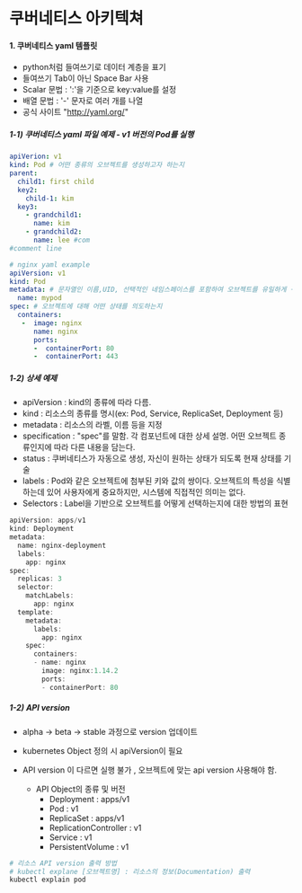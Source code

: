 # 쿠버네티스 아키텍쳐

#### 1. 쿠버네티스 yaml 템플릿

- python처럼 들여쓰기로 데이터 계층을 표기
- 들여쓰기 Tab이 아닌 Space Bar 사용
- Scalar 문법 : ':'을 기준으로 key:value를 설정
- 배열 문법 : '-' 문자로 여러 개를 나열
- 공식 사이트 "http://yaml.org/"

##### 1-1) 쿠버네티스 yaml 파일 예제 - v1 버전의 Pod를 실행  

```yaml
apiVerion: v1 
kind: Pod # 어떤 종류의 오브젝트를 생성하고자 하는지
parent:
  child1: first child
  key2:
    child-1: kim
  key3:
    - grandchild1:
      name: kim
    - grandchild2:
      name: lee #com
#comment line 
```

 ```yaml
 # nginx yaml example
 apiVersion: v1
 kind: Pod
 metadata: # 문자열인 이름,UID, 선택적인 네임스페이스를 포함하여 오브젝트를 유일하게 구분지어 줄 데이터
   name: mypod
 spec: # 오브젝트에 대해 어떤 상태를 의도하는지
   containers:
    -  image: nginx
       name: nginx
       ports:
       -  containerPort: 80
       -  containerPort: 443
 ```

##### 1-2) 상세 예제

- apiVersion : kind의 종류에 따라 다름.
- kind : 리소스의 종류를 명시(ex: Pod, Service, ReplicaSet, Deployment 등)
- metadata : 리소스의 라벨, 이름 등을 지정
- specification : "spec"를 말함. 각 컴포넌트에 대한 상세 설명. 어떤 오브젝트 종류인지에 따라 다른 내용을 담는다.
- status : 쿠버네티스가 자동으로 생성, 자신이 원하는 상태가 되도록 현재 상태를 기술 
- labels : Pod와 같은 오브젝트에 첨부된 키와 값의 쌍이다. 오브젝트의 특성을 식별하는데 있어 사용자에게 중요하지만, 시스템에 직접적인 의미는 없다.
- Selectors : Label을 기반으로 오브젝트를 어떻게 선택하는지에 대한 방법의 표현 

```powershell
apiVersion: apps/v1
kind: Deployment
metadata:
  name: nginx-deployment
  labels:
    app: nginx
spec:
  replicas: 3
  selector:
    matchLabels:
      app: nginx
  template:
    metadata:
      labels:
        app: nginx
    spec:
      containers:
      - name: nginx
        image: nginx:1.14.2
        ports:
        - containerPort: 80
```

##### 1-2) API version

- alpha -> beta -> stable 과정으로 version 업데이트
- kubernetes Object 정의 시 apiVersion이 필요

- API version 이 다르면 실행 불가 , 오브젝트에 맞는 api version 사용해야 함.
  - API Object의 종류 및 버전
    - Deployment : apps/v1
    - Pod : v1
    - ReplicaSet : apps/v1
    - ReplicationController : v1
    - Service : v1
    - PersistentVolume : v1 

```powershell
# 리소스 API version 출력 방법
# kubectl explane [오브젝트명] : 리소스의 정보(Documentation) 출력
kubectl explain pod
```

